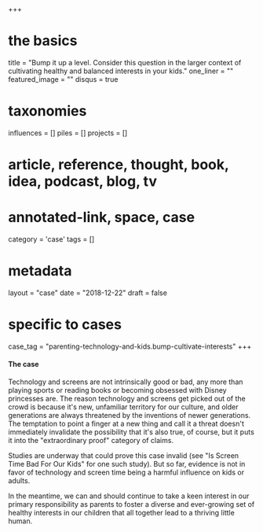+++
# the basics
title          = "Bump it up a level. Consider this question in the larger context of cultivating healthy and balanced interests in your kids."
one_liner      = ""
featured_image = ""
disqus				 = true

# taxonomies
influences		 = []
piles     		 = []
projects			 = []

# article, reference, thought, book, idea, podcast, blog, tv
# annotated-link, space, case
category  		 = 'case'
tags					 = []

# metadata
layout 				 = "case"
date 					 = "2018-12-22"
draft 				 = false

# specific to cases
case_tag 		   = "parenting-technology-and-kids.bump-cultivate-interests"
+++

#### The case
Technology and screens are not intrinsically good or bad, any more than playing sports or reading books or becoming obsessed with Disney princesses are. The reason technology and screens get picked out of the crowd is because it's new, unfamiliar territory for our culture, and older generations are always threatened by the inventions of newer generations. The temptation to point a finger at a new thing and call it a threat doesn't immediately invalidate the possibility that it's also true, of course, but it puts it into the "extraordinary proof" category of claims. 

Studies are underway that could prove this case invalid (see "Is Screen Time Bad For Our Kids" for one such study). But so far, evidence is not in favor of technology and screen time being a harmful influence on kids or adults.

In the meantime, we can and should continue to take a keen interest in our primary responsibility as parents to foster a diverse and ever-growing set of healthy interests in our children that all together lead to a thriving little human.